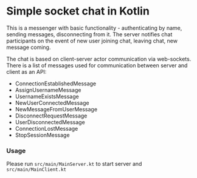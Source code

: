 # Simple socket chat in Kotlin

This is a messenger with basic functionality - authenticating by name, sending messages, disconnecting from it. The server notifies chat participants on the event of new user joining chat, leaving chat, new message coming.

The chat is based on client-server actor communication via web-sockets. There is a list of messages used for communication between server and client as an API:

- ConnectionEstablishedMessage
- AssignUsernameMessage
- UsernameExistsMessage
- NewUserConnectedMessage
- NewMessageFromUserMessage
- DisconnectRequestMessage
- UserDisconnectedMessage
- ConnectionLostMessage
- StopSessionMessage

### Usage

Please run `src/main/MainServer.kt` to start server and `src/main/MainClient.kt`
